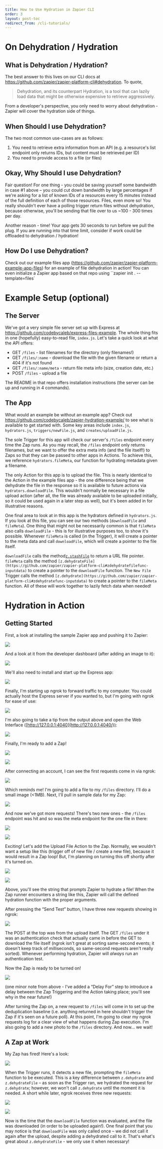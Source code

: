 ```yaml
---
title: How to Use Hydration in Zapier CLI
order: 3
layout: post-toc
redirect_from: /cli-tutorials/
---
```


# On Dehydration / Hydration

## What is Dehydration / Hydration?

The best answer to this lives on our CLI docs at https://github.com/zapier/zapier-platform-cli#dehydration. To quote,

>  Dehydration, and its counterpart Hydration, is a tool that can lazily load data that might be otherwise expensive to retrieve aggressively.

From a developer's perspective, you only need to worry about dehydration - Zapier will cover the hydration side of things.

## When Should I use Dehydration?

The two most common use-cases are as follows:

1. You need to retrieve extra information from an API (e.g. a resource's list endpoint only returns IDs, but content must be retrieved per ID)
2. You need to provide access to a file (or files)

## Okay, Why Should I use Dehydration?

Fair question! For one thing - you could be saving yourself some bandwidth in case #1 above – you could cut down bandwidth by large percentages if we're asking for a list of known IDs of a resources every 15 minutes instead of the full definition of each of those resources. Files, even more so! You really shouldn't ever have a polling trigger return files without dehydration, because otherwise, you'll be sending that file over to us ~100 - 300 times per day.

Another reason - time! Your app gets 30 seconds to run before we pull the plug. If you are running into that time limit, consider if work could be offloaded to dehydration / hydration!

## How Do I use Dehydration?

Check out our example files app (https://github.com/zapier/zapier-platform-example-app-files) for an example of file dehydration in action! You can even initialize a Zapier app based on that repo using ``zapier init . --template=files`

# Example Setup (optional)

## The Server

We've got a very simple file server set up with Express at https://github.com/codebycaleb/express-files-example. The whole thing fits in one (hopefully) easy-to-read file, `index.js`. Let's take a quick look at what the API offers:

* GET `/files` - list filenames for the directory (only filenames!)
* GET `/files/:name` - download the file with the given filename or return a 404 if it's not found
* GET `/files/:name/meta` - return file meta info (size, creation date, etc.)
* POST `/files` - upload a file 

The README in that repo offers installation instructions (the server can be up and running in 4 commands).

## The App

What would an example be without an example app? Check out https://github.com/codebycaleb/zapier-hydration-example/ to see what is available to get started with. Some key areas include `index.js`, `hydrators.js`, `triggers/newFile.js`, and `creates/uploadFile.js`.

The sole Trigger for this app will check our server's `/files` endpoint every time the Zap runs. As you may recall, the `/files` endpoint only returns filenames, but we want to offer the extra meta info (and the file itself!) to Zaps so that they can be passed to other apps in Actions. To achieve this, we reference `hydrators.fileMeta`, our function for hydrating metadata given a filename.

The only Action for this app is to upload the file. This is nearly identical to the Action in the example files app - the one difference being that we dehydrate the file in the response so it is available to future actions via `hydrators.downloadFile`. This wouldn't normally be necessary in a file upload action (after all, the file was already available to be uploaded initially, so it could be used again in a later step as well), but it's been added in for illustrative reasons.

One final area to look at in this app is the hydrators defined in `hydrators.js`. If you look at this file, you can see our two methods (`downloadFile` and `fileMeta`). One thing that might not be necessarily common is that `fileMeta` also calls `downloadFile` - this is for illustrative purposes too, to show it's possible. Whenever `fileMeta` is called (in the Trigger), it will create a pointer to the meta data and call `downloadFile`, which will create a pointer to the file itself. 

`downloadFile` calls the method[`z.stashFile`](https://github.com/zapier/zapier-platform-cli#zstashfilebufferstringstream-knownlength-filename-contenttype) to return a URL file pointer. `fileMeta` calls the method `[z.dehydrateFile](https://github.com/zapier/zapier-platform-cli#zdehydratefilefunc-inputdata)` to create a pointer to the `downloadFile` function. The `New File` Trigger calls the method `[z.dehydrate](https://github.com/zapier/zapier-platform-cli#zdehydratefunc-inputdata)`  to create a pointer to the `fileMeta` function. All of these will work together to lazily fetch data when needed!

# Hydration in Action

## Getting Started

First, a look at installing the sample Zapier app and pushing it to Zapier:

![](https://zappy.zapier.com/D1FDB653-A9B3-4C78-9739-B36E263FC396.png)

And a look at it from the developer dashboard (after adding an image to it):

![](https://zappy.zapier.com/E834B7C3-46ED-48A8-B70C-D7AEA45BC432.png)

We'll also need to install and start up the Express app:

![](https://zappy.zapier.com/E494B908-65CE-4E54-B296-D745BAE5B983.png)

Finally, I'm starting up ngrok to forward traffic to my computer. You could actually host the Express server if you wanted to, but I'm going with ngrok for ease of use:

![](https://zappy.zapier.com/ABCEB99C-E530-454E-9C7E-4EB6BBF943EB.png)

I'm also going to take a tip from the output above and open the Web Interface ([http://127.0.0.1:4040](http://127.0.0.1:4040/)):

![](https://zappy.zapier.com/B7CB465F-EA89-4EFB-B175-CAA252D852CD.png)

Finally, I'm ready to add a Zap!

![](https://zappy.zapier.com/C0EC57F8-2011-4897-8DB4-2EE1745DF66D.png)

![](https://zappy.zapier.com/B04C5076-40E6-4827-BFDF-826CD40E500F.png)

After connecting an account, I can see the first requests come in via ngrok:

![](https://zappy.zapier.com/F9D1245F-901D-4341-94F3-3CA2BF8765A5.png)

Which reminds me! I'm going to add a file to my `/files` directory. I'll do a small image (<1MB). Next, I'll pull in sample data for my Zap:

![](https://zappy.zapier.com/C9834ECA-BED4-4487-B4A2-38AED0FF0FB0.png)

And now we've got more requests! There's two new ones - the `/files` endpoint was hit and so was the meta endpoint for the one file in there:

![](https://zappy.zapier.com/3CF58AEC-C7FD-4458-AB4E-88F6A2D462EA.png)

![](https://zappy.zapier.com/0E456BE7-16FC-4C66-8019-156AB909FFD0.png)

Exciting! Let's add the Upload File Action to the Zap. Normally, we wouldn't want a setup like this (trigger off of new file / create a new file), because it would result in a Zap loop! But, I'm planning on turning this off shortly after it's turned on.

![](https://zappy.zapier.com/0D6B2551-EAFA-4124-B148-66545B2C9DF3.png)

![](https://zappy.zapier.com/042E4AC8-D00E-4821-AC0A-BDDF96327478.png)

Above, you'll see the string that prompts Zapier to hydrate a file! When the Zap runner encounters a string like this, Zapier will call the defined hydration function with the proper arguments. 

After pressing the “Send Test” button, I have three new requests showing in ngrok:

![](https://zappy.zapier.com/2A33D13E-D405-4034-B938-2AEC88148743.png)

The POST at the top was from the upload itself. The GET `/files` under it was an authentication check that actually came in before the GET to download the file itself (ngrok isn't great at sorting same-second events; it doesn't keep track of milliseconds, so same-second requests aren't really sorted). Whenever performing hydration, Zapier will *always* run an authentication test.

Now the Zap is ready to be turned on! 

![](https://zappy.zapier.com/C1C88FF3-4D66-4099-BC6D-CE16FCB8671B.png)

(one minor note from above - I've added a “Delay For” step to introduce a delay between the Zap Triggering and the Action taking place; you'll see why in the near future!)

After turning the Zap on, a new request to `/files` will come in to set up the deduplication baseline (i.e. anything returned in here shouldn't trigger the Zap if it's seen on a future poll). At this point, I'm going to clear my ngrok requests log for a clear view of what happens during Zap execution. I'm also going to add a new photo to the `/files` directory. And now... we wait!

## A Zap at Work

My Zap has fired! Here's a look:

![](https://zappy.zapier.com/3EDC0260-0465-42D3-99D2-95674C4CA388.png)

When the Trigger runs, it detects a new file, prompting the `fileMeta` function to be executed. This is a key difference between `z.dehydrate` and `z.dehydrateFile` – as soon as the Trigger ran, we hydrated the request for `z.dehydrate`; however, we won't call `z.dehydrate` until the moment it is needed. A short while later, ngrok receives three new requests:

![](https://zappy.zapier.com/28C6F8FD-677C-4EA0-837B-E4FBBD36C776.png)

![](https://zappy.zapier.com/0F46EF11-B50F-4EE1-A8C7-FDC82A743407.png)

Now is the time that the `downloadFile` function was evaluated, and the file was downloaded (in order to be uploaded again!). One final point that you may notice is that `downloadFile` was only called once – we did not call it again after the upload, despite adding a dehydrated call to it. That's what's great about `z.dehydrateFile` - we only use it when necessary! 
